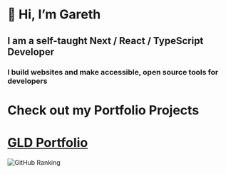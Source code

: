 # 👋 Hi, I’m Gareth
## I am a self-taught Next / React / TypeScript Developer


### I build websites and make accessible, open source tools for developers


# Check out my Portfolio Projects
# [GLD Portfolio](https://gld-portfolio.vercel.app/)

![GitHub Ranking](https://github-readme-stats.vercel.app/api?theme=apprentice&username=GLD5000&show_icons=true)
